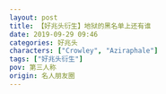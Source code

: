 ```yaml
---
layout: post
title: 【好兆头衍生】地狱的黑名单上还有谁
date: 2019-09-29 09:46
categories: 好兆头
characters: ["Crowley", "Aziraphale"]
tags: ["好兆头衍生"]
pov: 第三人称
origin: 名人朋友圈
---
```

